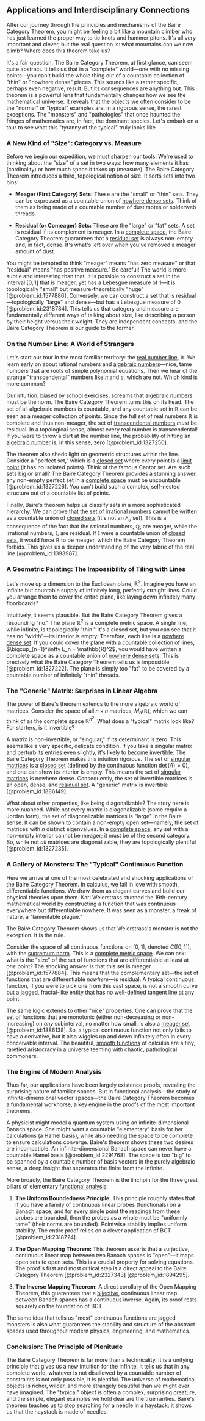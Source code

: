 ## Applications and Interdisciplinary Connections

After our journey through the principles and mechanisms of the Baire Category Theorem, you might be feeling a bit like a mountain climber who has just learned the proper way to tie knots and hammer pitons. It's all very important and clever, but the real question is: what mountains can we now climb? Where does this theorem take us?

It's a fair question. The Baire Category Theorem, at first glance, can seem quite abstract. It tells us that in a "complete" world—one with no missing points—you can't build the whole thing out of a countable collection of "thin" or "nowhere dense" pieces. This sounds like a rather specific, perhaps even negative, result. But its consequences are anything but. This theorem is a powerful lens that fundamentally changes how we see the mathematical universe. It reveals that the objects we often consider to be the "normal" or "typical" examples are, in a rigorous sense, the rarest exceptions. The "monsters" and "pathologies" that once haunted the fringes of mathematics are, in fact, the dominant species. Let's embark on a tour to see what this "tyranny of the typical" truly looks like.

### A New Kind of "Size": Category vs. Measure

Before we begin our expedition, we must sharpen our tools. We're used to thinking about the "size" of a set in two ways: how many elements it has (cardinality) or how much space it takes up (measure). The Baire Category Theorem introduces a third, topological notion of size. It sorts sets into two bins:

*   **Meager (First Category) Sets:** These are the "small" or "thin" sets. They can be expressed as a countable union of [nowhere dense sets](@article_id:150767). Think of them as being made of a countable number of dust motes or spiderweb threads.

*   **Residual (or Comeager) Sets:** These are the "large" or "fat" sets. A set is residual if its complement is meager. In a [complete space](@article_id:159438), the Baire Category Theorem guarantees that a [residual set](@article_id:152964) is always non-empty and, in fact, dense. It's what's left over when you've removed a meager amount of dust.

You might be tempted to think "meager" means "has zero measure" or that "residual" means "has positive measure." Be careful! The world is more subtle and interesting than that. It is possible to construct a set in the interval $[0,1]$ that is meager, yet has a Lebesgue measure of $1$—it is topologically "small" but measure-theoretically "huge" [@problem_id:1577886]. Conversely, we can construct a set that is residual—topologically "large" and dense—but has a Lebesgue measure of $0$ [@problem_id:2318784]. This tells us that category and measure are fundamentally different ways of talking about size, like describing a person by their height versus their weight. They are independent concepts, and the Baire Category Theorem is our guide to the former.

### On the Number Line: A World of Strangers

Let's start our tour in the most familiar territory: the [real number line](@article_id:146792), $\mathbb{R}$. We learn early on about rational numbers and [algebraic numbers](@article_id:150394)—nice, tame numbers that are roots of simple polynomial equations. Then we hear of the strange "transcendental" numbers like $\pi$ and $e$, which are not. Which kind is more common?

Our intuition, biased by school exercises, screams that [algebraic numbers](@article_id:150394) must be the norm. The Baire Category Theorem turns this on its head. The set of all algebraic numbers is countable, and any countable set in $\mathbb{R}$ can be seen as a meager collection of points. Since the full set of real numbers $\mathbb{R}$ is complete and thus non-meager, the set of [transcendental numbers](@article_id:154417) *must* be residual. In a topological sense, almost every real number is transcendental! If you were to throw a dart at the number line, the probability of hitting an [algebraic number](@article_id:156216) is, in this sense, zero [@problem_id:1327250].

The theorem also sheds light on geometric structures within the line. Consider a "perfect set," which is a [closed set](@article_id:135952) where every point is a [limit point](@article_id:135778) (it has no isolated points). Think of the famous Cantor set. Are such sets big or small? The Baire Category Theorem provides a stunning answer: any non-empty perfect set in a [complete space](@article_id:159438) must be uncountable [@problem_id:1327226]. You can't build such a complex, self-nested structure out of a countable list of points.

Finally, Baire's theorem helps us classify sets in a more sophisticated hierarchy. We can prove that the set of [irrational numbers](@article_id:157826) cannot be written as a countable union of [closed sets](@article_id:136674) (it's not an $F_{\sigma}$ set). This is a consequence of the fact that the rational numbers, $\mathbb{Q}$, are meager, while the irrational numbers, $\mathbb{I}$, are residual. If $\mathbb{I}$ were a countable union of [closed sets](@article_id:136674), it would force $\mathbb{R}$ to be meager, which the Baire Category Theorem forbids. This gives us a deeper understanding of the very fabric of the real line [@problem_id:1393987].

### A Geometric Painting: The Impossibility of Tiling with Lines

Let's move up a dimension to the Euclidean plane, $\mathbb{R}^2$. Imagine you have an infinite but countable supply of infinitely long, perfectly straight lines. Could you arrange them to cover the entire plane, like laying down infinitely many floorboards?

Intuitively, it seems plausible. But the Baire Category Theorem gives a resounding "no." The plane $\mathbb{R}^2$ is a complete metric space. A single line, while infinite, is topologically "thin." It's a closed set, but you can see that it has no "width"—its interior is empty. Therefore, each line is a [nowhere dense set](@article_id:145199). If you could cover the plane with a countable collection of lines, $\bigcup_{n=1}^\infty L_n = \mathbb{R}^2$, you would have written a complete space as a countable union of [nowhere dense sets](@article_id:150767). This is precisely what the Baire Category Theorem tells us is impossible [@problem_id:1327222]. The plane is simply too "fat" to be covered by a countable number of infinitely "thin" threads.

### The "Generic" Matrix: Surprises in Linear Algebra

The power of Baire's theorem extends to the more algebraic world of matrices. Consider the space of all $n \times n$ matrices, $M_n(\mathbb{R})$, which we can think of as the complete space $\mathbb{R}^{n^2}$. What does a "typical" matrix look like? For starters, is it invertible?

A matrix is non-invertible, or "singular," if its determinant is zero. This seems like a very specific, delicate condition. If you take a singular matrix and perturb its entries even slightly, it's likely to become invertible. The Baire Category Theorem makes this intuition rigorous. The set of [singular matrices](@article_id:149102) is a [closed set](@article_id:135952) (defined by the continuous function $\det(A) = 0$), and one can show its interior is empty. This means the set of [singular matrices](@article_id:149102) is nowhere dense. Consequently, the set of invertible matrices is an open, dense, and [residual set](@article_id:152964). A "generic" matrix is invertible [@problem_id:1886149].

What about other properties, like being diagonalizable? The story here is more nuanced. While not every matrix is diagonalizable (some require a Jordan form), the set of diagonalizable matrices is "large" in the Baire sense. It can be shown to contain a non-empty open set—namely, the set of matrices with $n$ distinct eigenvalues. In a [complete space](@article_id:159438), any set with a non-empty interior cannot be meager; it must be of the second category. So, while not *all* matrices are diagonalizable, they are topologically plentiful [@problem_id:1327235].

### A Gallery of Monsters: The "Typical" Continuous Function

Here we arrive at one of the most celebrated and shocking applications of the Baire Category Theorem. In calculus, we fall in love with smooth, differentiable functions. We draw them as elegant curves and build our physical theories upon them. Karl Weierstrass stunned the 19th-century mathematical world by constructing a function that was continuous everywhere but differentiable nowhere. It was seen as a monster, a freak of nature, a "lamentable plague."

The Baire Category Theorem shows us that Weierstrass's monster is not the exception. It is the rule.

Consider the space of all continuous functions on $[0,1]$, denoted $C([0,1])$, with the [supremum norm](@article_id:145223). This is a [complete metric space](@article_id:139271). We can ask: what is the "size" of the set of functions that are differentiable at least at *one* point? The shocking answer is that this set is meager [@problem_id:1577884]. This means that the complementary set—the set of functions that are differentiable *nowhere*—is residual. A typical continuous function, if you were to pick one from this vast space, is not a smooth curve but a jagged, fractal-like entity that has no well-defined tangent line at any point.

The same logic extends to other "nice" properties. One can prove that the set of functions that are monotonic (either non-decreasing or non-increasing) on *any* subinterval, no matter how small, is also a [meager set](@article_id:140008) [@problem_id:1886138]. So, a typical continuous function not only fails to have a derivative, but it also wiggles up and down infinitely often in every conceivable interval. The beautiful, [smooth functions](@article_id:138448) of calculus are a tiny, rarefied aristocracy in a universe teeming with chaotic, pathological commoners.

### The Engine of Modern Analysis

Thus far, our applications have been largely existence proofs, revealing the surprising nature of familiar spaces. But in functional analysis—the study of infinite-dimensional vector spaces—the Baire Category Theorem becomes a fundamental workhorse, a key engine in the proofs of the most important theorems.

A physicist might model a quantum system using an infinite-dimensional Banach space. She might want a countable "elementary" basis for her calculations (a Hamel basis), while also needing the space to be complete to ensure calculations converge. Baire's theorem shows these two desires are incompatible. An infinite-dimensional Banach space can never have a countable Hamel basis [@problem_id:2291768]. The space is too "big" to be spanned by a countable number of basis vectors in the purely algebraic sense, a deep insight that separates the finite from the infinite.

More broadly, the Baire Category Theorem is the linchpin for the three great pillars of elementary [functional analysis](@article_id:145726):

1.  **The Uniform Boundedness Principle:** This principle roughly states that if you have a family of continuous linear probes (functionals) on a Banach space, and for every single point the readings from these probes are bounded, then the probes as a whole must be "uniformly tame" (their norms are bounded). Pointwise stability implies uniform stability. The entire proof relies on a clever application of BCT [@problem_id:2318724].

2.  **The Open Mapping Theorem:** This theorem asserts that a surjective, continuous linear map between two Banach spaces is "open"—it maps open sets to open sets. This is a crucial property for solving equations. The proof's first and most critical step is a direct appeal to the Baire Category Theorem [@problem_id:2327343] [@problem_id:1894295].

3.  **The Inverse Mapping Theorem:** A direct corollary of the Open Mapping Theorem, this guarantees that a [bijective](@article_id:190875), continuous linear map between Banach spaces has a continuous inverse. Again, its proof rests squarely on the foundation of BCT.

The same idea that tells us "most" continuous functions are jagged monsters is also what guarantees the stability and structure of the abstract spaces used throughout modern physics, engineering, and mathematics.

### Conclusion: The Principle of Plenitude

The Baire Category Theorem is far more than a technicality. It is a unifying principle that gives us a new intuition for the infinite. It tells us that in any complete world, whatever is not disallowed by a countable number of constraints is not only possible, it is plentiful. The universe of mathematical objects is richer, wilder, and more strangely beautiful than we might ever have imagined. The "typical" object is often a complex, surprising creature, and the simple, elegant examples we hold dear are the true rarities. Baire's theorem teaches us to stop searching for a needle in a haystack; it shows us that the haystack is made of needles.